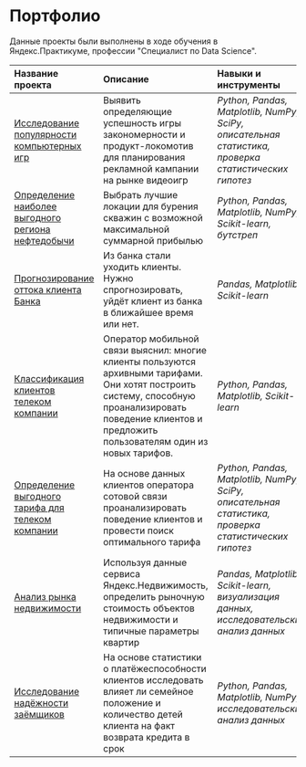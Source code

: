 # Портфолио
Данные проекты были выполнены в ходе обучения в Яндекс.Практикуме, профессии "Специалист по Data Science".

| Название проекта | Описание | Навыки и инструменты | 
| :---------------------- | :---------------------- | :---------------------- |
| [Исследование популярности компьютерных игр](video_game_market_research) | Выявить определяющие успешность игры закономерности и продукт-локомотив для планирования рекламной кампании на рынке видеоигр| *Python, Pandas, Matplotlib, NumPy, SciPy, описательная статистика, проверка статистических гипотез* |
| [Определение наиболее выгодного региона нефтедобычи](oil_well_location_selection) | Выбрать лучшие локации для бурения скважин с возможной максимальной суммарной прибылью| *Python, Pandas, Matplotlib, NumPy, Scikit-learn, бутстреп* |
| [Прогнозирование оттока клиента Банка](churn_prediction) | Из банка стали уходить клиенты. Нужно спрогнозировать, уйдёт клиент из банка в ближайшее время или нет.| *Pandas, Matplotlib, Scikit-learn* |
| [Классификация клиентов телеком компании](tariff_prediction) | Оператор мобильной связи выяснил: многие клиенты пользуются архивными тарифами. Они хотят построить систему, способную проанализировать поведение клиентов и предложить пользователям один из новых тарифов.| *Python, Pandas, Matplotlib, Scikit-learn* |
| [Определение выгодного тарифа для телеком компании](telecom_tariffs_analysis) | На основе данных клиентов оператора сотовой связи проанализировать поведение клиентов и провести поиск оптимального тарифа| *Python, Pandas, Matplotlib, NumPy, SciPy, описательная статистика, проверка статистических гипотез* |
| [Анализ рынка недвижимости](real_estate_analysis_spb) | Используя данные сервиса Яндекс.Недвижимость, определить рыночную стоимость объектов недвижимости и типичные параметры квартир| *Pandas, Matplotlib, Scikit-learn, визуализация данных, исследовательский анализ данных* |
| [Исследование надёжности заёмщиков](credit_scoring_analysis) | На основе статистики о платёжеспособности клиентов исследовать влияет ли семейное положение и количество детей клиента на факт возврата кредита в срок| *Python, Pandas, Matplotlib, NumPy, исследовательский анализ данных* |
